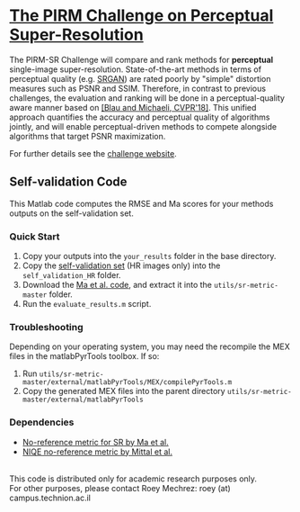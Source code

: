 # [The PIRM Challenge on Perceptual Super-Resolution](https://www.pirm2018.org/PIRM-SR.html)
The PIRM-SR Challenge will compare and rank methods for <b>perceptual</b> single-image super-resolution. State-of-the-art methods in terms of perceptual quality (e.g. [SRGAN](https://arxiv.org/pdf/1609.04802.pdf)) are rated poorly by "simple" distortion measures such as PSNR and SSIM. Therefore, in contrast to previous challenges, the evaluation and ranking will be done in a perceptual-quality aware manner based on [[Blau and Michaeli, CVPR'18]](https://arxiv.org/pdf/1711.06077.pdf). This unified approach quantifies the accuracy and perceptual quality of algorithms jointly, and will enable perceptual-driven methods to compete alongside algorithms that target PSNR maximization.

For further details see the [challenge website](https://www.pirm2018.org/PIRM-SR.html).

##  Self-validation Code
This Matlab code computes the RMSE and Ma scores for your methods outputs on the self-validation set.

### Quick Start
1. Copy your outputs into the ```your_results``` folder in the base directory.
2. Copy the [self-validation set](https://www.pirm2018.org/PIRM-SR.html#data) (HR images only) into the ```self_validation_HR``` folder.
3. Download the [Ma et al. code](https://github.com/chaoma99/sr-metric), and extract it into the ```utils/sr-metric-master``` folder.
4. Run the ```evaluate_results.m``` script.

### Troubleshooting
Depending on your operating system, you may need the recompile the MEX files in the matlabPyrTools toolbox. If so:
1. Run ```utils/sr-metric-master/external/matlabPyrTools/MEX/compilePyrTools.m```
2. Copy the generated MEX files into the parent directory ```utils/sr-metric-master/external/matlabPyrTools```

### Dependencies
- [No-reference metric for SR by Ma et al.](https://sites.google.com/site/chaoma99/sr-metric)
- [NIQE no-reference metric by Mittal et al.](https://doi.org/10.1109/LSP.2012.2227726)


<br>This code is distributed only for academic research purposes only.
<br>For other purposes, please contact Roey Mechrez: roey (at) campus.technion.ac.il
